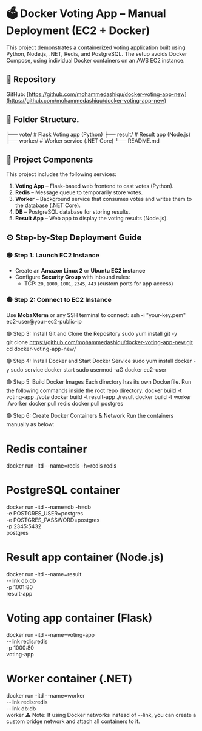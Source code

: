 # 🗳️ Docker Voting App – Manual Deployment (EC2 + Docker)

This project demonstrates a containerized voting application built using Python, Node.js, .NET, Redis, and PostgreSQL. The setup avoids Docker Compose, using individual Docker containers on an AWS EC2 instance.

## 📌 Repository

GitHub: [https://github.com/mohammedashiqu/docker-voting-app-new](https://github.com/mohammedashiqu/docker-voting-app-new)

## 📁 Folder Structure.
├── vote/ # Flask Voting app (Python)
├── result/ # Result app (Node.js)
├── worker/ # Worker service (.NET Core)
└── README.md

## 🔧 Project Components

This project includes the following services:

1. **Voting App** – Flask-based web frontend to cast votes (Python).
2. **Redis** – Message queue to temporarily store votes.
3. **Worker** – Background service that consumes votes and writes them to the database (.NET Core).
4. **DB** – PostgreSQL database for storing results.
5. **Result App** – Web app to display the voting results (Node.js).

## ⚙️ Step-by-Step Deployment Guide

### 🟢 Step 1: Launch EC2 Instance

- Create an **Amazon Linux 2** or **Ubuntu EC2 instance**
- Configure **Security Group** with inbound rules:
  - TCP: `20`, `1000`, `1001`, `2345`, `443` (custom ports for app access)

### 🟢 Step 2: Connect to EC2 Instance
Use **MobaXterm** or any SSH terminal to connect:
ssh -i "your-key.pem" ec2-user@your-ec2-public-ip

🟢 Step 3: Install Git and Clone the Repository
sudo yum install git -y       
git clone https://github.com/mohammedashiqu/docker-voting-app-new.git
cd docker-voting-app-new/

🟢 Step 4: Install Docker and Start Docker Service
sudo yum install docker -y
sudo service docker start
sudo usermod -aG docker ec2-user

🟢 Step 5: Build Docker Images
Each directory has its own Dockerfile. Run the following commands inside the root repo directory:
docker build -t voting-app ./vote
docker build -t result-app ./result
docker build -t worker ./worker
docker pull redis
docker pull postgres

🟢 Step 6: Create Docker Containers & Network
Run the containers manually as below:
# Redis container
docker run -itd --name=redis -h=redis redis

# PostgreSQL container
docker run -itd --name=db -h=db \
  -e POSTGRES_USER=postgres \
  -e POSTGRES_PASSWORD=postgres \
  -p 2345:5432 \
  postgres

# Result app container (Node.js)
docker run -itd --name=result \
  --link db:db \
  -p 1001:80 \
  result-app

# Voting app container (Flask)
docker run -itd --name=voting-app \
  --link redis:redis \
  -p 1000:80 \
  voting-app

# Worker container (.NET)
docker run -itd --name=worker \
  --link redis:redis \
  --link db:db \
  worker
⚠️ Note: If using Docker networks instead of --link, you can create a custom bridge network and attach all containers to it.
